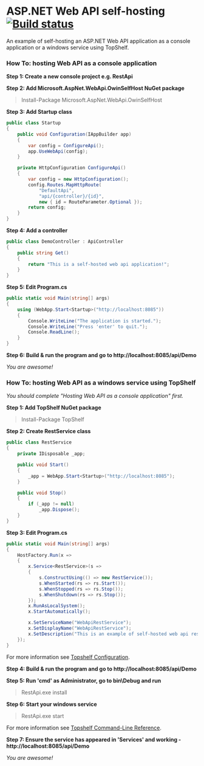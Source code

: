 # ASP.NET Web API self-hosting [![Build status](https://ci.appveyor.com/api/projects/status/s0t0v2gplbs0ce9o?svg=true)](https://ci.appveyor.com/project/skazantsev/webapi-hosting-topshelf-demo)

An example of self-hosting an ASP.NET Web API application as a console application or a windows service using TopShelf.

### How To: hosting Web API as a console application

**Step 1: Create a new console project e.g. RestApi**

**Step 2: Add Microsoft.AspNet.WebApi.OwinSelfHost NuGet package**
> Install-Package Microsoft.AspNet.WebApi.OwinSelfHost

**Step 3: Add Startup class**
``` csharp
public class Startup
{
    public void Configuration(IAppBuilder app)
    {
        var config = ConfigureApi();
        app.UseWebApi(config);
    }

    private HttpConfiguration ConfigureApi()
    {
        var config = new HttpConfiguration();
        config.Routes.MapHttpRoute(
            "DefaultApi",
            "api/{controller}/{id}",
            new { id = RouteParameter.Optional });
        return config;
    }
}
```

**Step 4: Add a controller**
``` csharp
public class DemoController : ApiController
{
    public string Get()
    {
        return "This is a self-hosted web api application!";
    }
}
```

**Step 5: Edit Program.cs**
``` csharp
public static void Main(string[] args)
{
    using (WebApp.Start<Startup>("http://localhost:8085"))
    {
        Console.WriteLine("The application is started.");
        Console.WriteLine("Press 'enter' to quit.");
        Console.ReadLine();
    }
}
```

**Step 6: Build & run the program and go to http://localhost:8085/api/Demo**

*You are awesome!*

### How To: hosting Web API as a windows service using TopShelf
*You should complete "Hosting Web API as a console application" first.*

**Step 1:  Add TopShelf NuGet package**
> Install-Package TopShelf

**Step 2:  Create RestService class**
``` csharp
public class RestService
{
    private IDisposable _app;

    public void Start()
    {
        _app = WebApp.Start<Startup>("http://localhost:8085");
    }

    public void Stop()
    {
        if (_app != null)
            _app.Dispose();
    }
}
```

**Step 3: Edit Program.cs**
``` csharp
public static void Main(string[] args)
{
    HostFactory.Run(x =>
    {
        x.Service<RestService>(s =>
        {
            s.ConstructUsing(() => new RestService());
            s.WhenStarted(rs => rs.Start());
            s.WhenStopped(rs => rs.Stop());
            s.WhenShutdown(rs => rs.Stop());
        });
        x.RunAsLocalSystem();
        x.StartAutomatically();

        x.SetServiceName("WebApiRestService");
        x.SetDisplayName("WebApiRestService");
        x.SetDescription("This is an example of self-hosted web api rest service.");
    });
}
```
For more information see [Topshelf Configuration](http://docs.topshelf-project.com/en/latest/configuration/config_api.html).

**Step 4: Build & run the program and go to http://localhost:8085/api/Demo**

**Step 5: Run 'cmd' as Administrator, go to bin\\Debug and run**
> RestApi.exe install

**Step 6: Start your windows service**
> RestApi.exe start

For more information see [Topshelf Command-Line Reference](http://docs.topshelf-project.com/en/latest/overview/commandline.html).

**Step 7: Ensure the service has appeared in 'Services' and working - http://localhost:8085/api/Demo**

*You are awesome!*